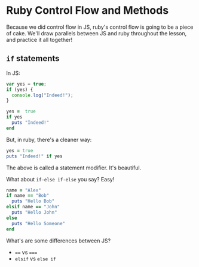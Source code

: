 # Ruby Control Flow and Methods

Because we did control flow in JS, ruby's control flow is going to be a
piece of cake. We'll draw parallels between JS and ruby throughout the
lesson, and practice it all together!

## `if` statements

In JS:

```javascript
var yes = true;
if (yes) {
  console.log("Indeed!");
}
```

```ruby
yes =  true
if yes
  puts "Indeed!"
end
```

But, in ruby, there's a cleaner way:

```ruby
yes = true
puts "Indeed!" if yes
```

The above is called a statement modifier. It's beautiful.

What about `if-else if-else` you say? Easy!

```ruby
name = "Alex"
if name == "Bob"
  puts "Hello Bob"
elsif name == "John"
  puts "Hello John"
else
  puts "Hello Someone"
end
```

What's are some differences between JS?

* `==` vs `===`
* `elsif` vs `else if`
